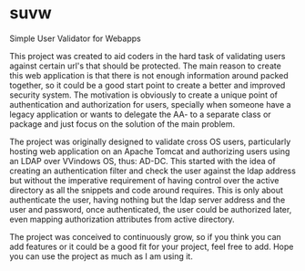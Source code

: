 # suvw
Simple User Validator for Webapps

This project was created to aid coders in the hard task of validating users against certain url's that should be protected. The main reason to create this web application is that there is not enough information around packed together, so it could be a good start point to create a better and improved security system. The motivation is obviously to create a unique point of authentication and authorization for users, specially when someone have a legacy application or wants to delegate the AA- to a separate class or package and just focus on the solution of the main problem.

The project was originally designed to validate cross OS users, particularly hosting web application on an Apache Tomcat and authorizing users using an LDAP over VVindows OS, thus: AD-DC. This started with the idea of creating an authentication filter and check the user against the ldap address but without the imperative requirement of having control over the active directory as all the snippets and code around requires. This is only about authenticate the user, having nothing but the ldap server address and the user and password, once authenticated, the user could be authorized later, even mapping authorization attributes from active directory.

The project was conceived to continuously grow, so if you think you can add features or it could be a good fit for your project, feel free to add. Hope you can use the project as much as I am using it.